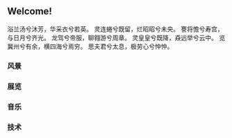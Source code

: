 ## Welcome!

浴兰汤兮沐芳，华采衣兮若英。
灵连蜷兮既留，烂昭昭兮未央。
謇将憺兮寿宫，与日月兮齐光。
龙驾兮帝服，聊翱游兮周章。
灵皇皇兮既降，猋远举兮云中。
览冀州兮有余，横四海兮焉穷。
思夫君兮太息，极劳心兮忡忡。

### 风景



### 展览



### 音乐



### 技术

